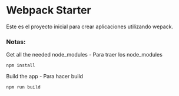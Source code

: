 # Webpack Starter
Este es el proyecto inicial para crear aplicaciones utilizando wepack.

### Notas:
Get all the needed node_modules - Para traer los node_modules
```
npm install
```

Build the app - Para hacer build
```
npm run build
```
